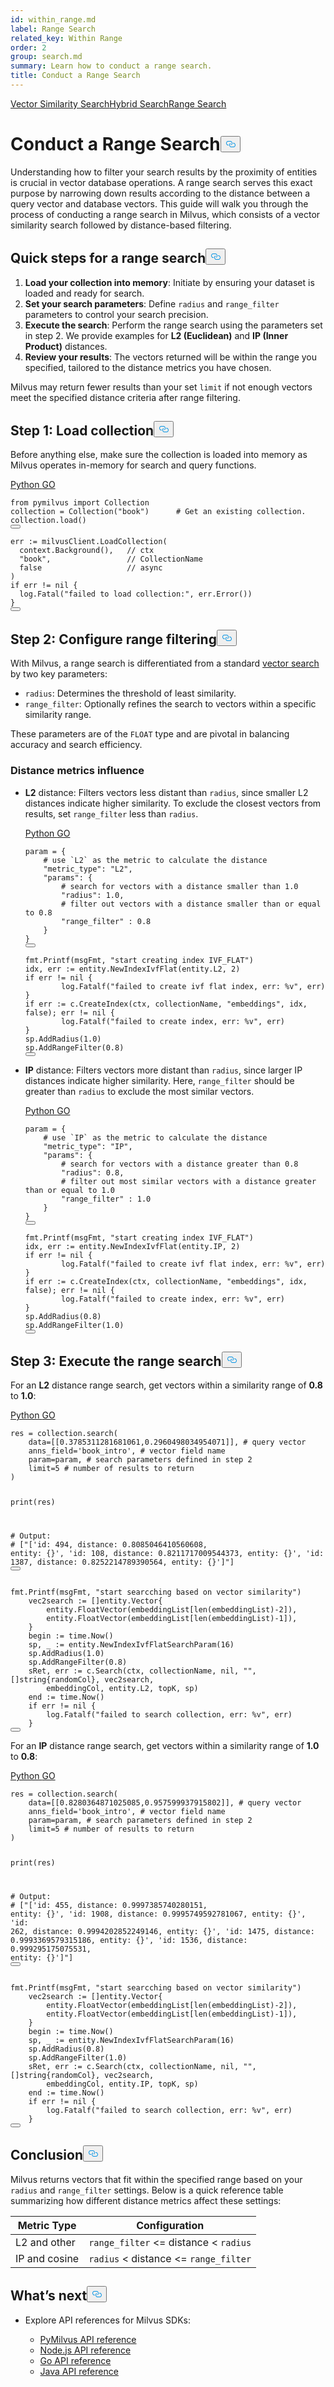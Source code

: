 ```yaml
---
id: within_range.md
label: Range Search
related_key: Within Range
order: 2
group: search.md
summary: Learn how to conduct a range search.
title: Conduct a Range Search
---
```

<div class="tab-wrapper"><a href="/docs/search.md" class=''>Vector Similarity Search</a><a href="/docs/hybridsearch.md" class=''>Hybrid Search</a><a href="/docs/within_range.md" class='active '>Range Search</a></div>
<h1 id="Conduct-a-Range-Search" class="common-anchor-header">Conduct a Range Search<button data-href="#Conduct-a-Range-Search" class="anchor-icon" translate="no">
      <svg translate="no"
        aria-hidden="true"
        focusable="false"
        height="20"
        version="1.1"
        viewBox="0 0 16 16"
        width="16"
      >
        <path
          fill="#0092E4"
          fill-rule="evenodd"
          d="M4 9h1v1H4c-1.5 0-3-1.69-3-3.5S2.55 3 4 3h4c1.45 0 3 1.69 3 3.5 0 1.41-.91 2.72-2 3.25V8.59c.58-.45 1-1.27 1-2.09C10 5.22 8.98 4 8 4H4c-.98 0-2 1.22-2 2.5S3 9 4 9zm9-3h-1v1h1c1 0 2 1.22 2 2.5S13.98 12 13 12H9c-.98 0-2-1.22-2-2.5 0-.83.42-1.64 1-2.09V6.25c-1.09.53-2 1.84-2 3.25C6 11.31 7.55 13 9 13h4c1.45 0 3-1.69 3-3.5S14.5 6 13 6z"
        ></path>
      </svg>
    </button></h1><p>Understanding how to filter your search results by the proximity of entities is crucial in vector database operations. A range search serves this exact purpose by narrowing down results according to the distance between a query vector and database vectors. This guide will walk you through the process of conducting a range search in Milvus, which consists of a vector similarity search followed by distance-based filtering.</p>
<h2 id="Quick-steps-for-a-range-search" class="common-anchor-header">Quick steps for a range search<button data-href="#Quick-steps-for-a-range-search" class="anchor-icon" translate="no">
      <svg translate="no"
        aria-hidden="true"
        focusable="false"
        height="20"
        version="1.1"
        viewBox="0 0 16 16"
        width="16"
      >
        <path
          fill="#0092E4"
          fill-rule="evenodd"
          d="M4 9h1v1H4c-1.5 0-3-1.69-3-3.5S2.55 3 4 3h4c1.45 0 3 1.69 3 3.5 0 1.41-.91 2.72-2 3.25V8.59c.58-.45 1-1.27 1-2.09C10 5.22 8.98 4 8 4H4c-.98 0-2 1.22-2 2.5S3 9 4 9zm9-3h-1v1h1c1 0 2 1.22 2 2.5S13.98 12 13 12H9c-.98 0-2-1.22-2-2.5 0-.83.42-1.64 1-2.09V6.25c-1.09.53-2 1.84-2 3.25C6 11.31 7.55 13 9 13h4c1.45 0 3-1.69 3-3.5S14.5 6 13 6z"
        ></path>
      </svg>
    </button></h2><ol>
<li><strong>Load your collection into memory</strong>: Initiate by ensuring your dataset is loaded and ready for search.</li>
<li><strong>Set your search parameters</strong>: Define <code translate="no">radius</code> and <code translate="no">range_filter</code> parameters to control your search precision.</li>
<li><strong>Execute the search</strong>: Perform the range search using the parameters set in step 2. We provide examples for <strong>L2 (Euclidean)</strong> and <strong>IP (Inner Product)</strong> distances.</li>
<li><strong>Review your results</strong>: The vectors returned will be within the range you specified, tailored to the distance metrics you have chosen.</li>
</ol>
<div class="alert note">
Milvus may return fewer results than your set <code translate="no">limit</code> if not enough vectors meet the specified distance criteria after range filtering.
</div>
<h2 id="Step-1-Load-collection" class="common-anchor-header">Step 1: Load collection<button data-href="#Step-1-Load-collection" class="anchor-icon" translate="no">
      <svg translate="no"
        aria-hidden="true"
        focusable="false"
        height="20"
        version="1.1"
        viewBox="0 0 16 16"
        width="16"
      >
        <path
          fill="#0092E4"
          fill-rule="evenodd"
          d="M4 9h1v1H4c-1.5 0-3-1.69-3-3.5S2.55 3 4 3h4c1.45 0 3 1.69 3 3.5 0 1.41-.91 2.72-2 3.25V8.59c.58-.45 1-1.27 1-2.09C10 5.22 8.98 4 8 4H4c-.98 0-2 1.22-2 2.5S3 9 4 9zm9-3h-1v1h1c1 0 2 1.22 2 2.5S13.98 12 13 12H9c-.98 0-2-1.22-2-2.5 0-.83.42-1.64 1-2.09V6.25c-1.09.53-2 1.84-2 3.25C6 11.31 7.55 13 9 13h4c1.45 0 3-1.69 3-3.5S14.5 6 13 6z"
        ></path>
      </svg>
    </button></h2><p>Before anything else, make sure the collection is loaded into memory as Milvus operates in-memory for search and query functions.</p>
<div class="multipleCode">
  <a href="#python">Python </a>
  <a href="#go">GO</a>
</div>
<pre><code translate="no" class="language-python"><span class="hljs-keyword">from</span> pymilvus <span class="hljs-keyword">import</span> Collection
collection = Collection(<span class="hljs-string">&quot;book&quot;</span>)      <span class="hljs-comment"># Get an existing collection.</span>
collection.load()
<button class="copy-code-btn"></button></code></pre>
<pre><code translate="no" class="language-go">err := milvusClient.LoadCollection(
  context.Background(),   <span class="hljs-comment">// ctx</span>
  <span class="hljs-string">&quot;book&quot;</span>,                 <span class="hljs-comment">// CollectionName</span>
  <span class="hljs-literal">false</span>                   <span class="hljs-comment">// async</span>
)
<span class="hljs-keyword">if</span> err != <span class="hljs-literal">nil</span> {
  log.Fatal(<span class="hljs-string">&quot;failed to load collection:&quot;</span>, err.Error())
}
<button class="copy-code-btn"></button></code></pre>
<h2 id="Step-2-Configure-range-filtering" class="common-anchor-header">Step 2: Configure range filtering<button data-href="#Step-2-Configure-range-filtering" class="anchor-icon" translate="no">
      <svg translate="no"
        aria-hidden="true"
        focusable="false"
        height="20"
        version="1.1"
        viewBox="0 0 16 16"
        width="16"
      >
        <path
          fill="#0092E4"
          fill-rule="evenodd"
          d="M4 9h1v1H4c-1.5 0-3-1.69-3-3.5S2.55 3 4 3h4c1.45 0 3 1.69 3 3.5 0 1.41-.91 2.72-2 3.25V8.59c.58-.45 1-1.27 1-2.09C10 5.22 8.98 4 8 4H4c-.98 0-2 1.22-2 2.5S3 9 4 9zm9-3h-1v1h1c1 0 2 1.22 2 2.5S13.98 12 13 12H9c-.98 0-2-1.22-2-2.5 0-.83.42-1.64 1-2.09V6.25c-1.09.53-2 1.84-2 3.25C6 11.31 7.55 13 9 13h4c1.45 0 3-1.69 3-3.5S14.5 6 13 6z"
        ></path>
      </svg>
    </button></h2><p>With Milvus, a range search is differentiated from a standard <a href="/docs/search.md">vector search</a> by two key parameters:</p>
<ul>
<li><code translate="no">radius</code>: Determines the threshold of least similarity.</li>
<li><code translate="no">range_filter</code>: Optionally refines the search to vectors within a specific similarity range.</li>
</ul>
<p>These parameters are of the <code translate="no">FLOAT</code> type and are pivotal in balancing accuracy and search efficiency.</p>
<h3 id="Distance-metrics-influence" class="common-anchor-header">Distance metrics influence</h3><ul>
<li><p><strong>L2</strong> distance: Filters vectors less distant than <code translate="no">radius</code>, since smaller L2 distances indicate higher similarity. To exclude the closest vectors from results, set <code translate="no">range_filter</code> less than <code translate="no">radius</code>.</p>
  <div class="multipleCode">
    <a href="#python">Python </a>
    <a href="#go">GO</a>
  </div>
<pre><code translate="no" class="language-python">param = {
    <span class="hljs-comment"># use `L2` as the metric to calculate the distance</span>
    <span class="hljs-string">&quot;metric_type&quot;</span>: <span class="hljs-string">&quot;L2&quot;</span>,
    <span class="hljs-string">&quot;params&quot;</span>: {
        <span class="hljs-comment"># search for vectors with a distance smaller than 1.0</span>
        <span class="hljs-string">&quot;radius&quot;</span>: <span class="hljs-number">1.0</span>,
        <span class="hljs-comment"># filter out vectors with a distance smaller than or equal to 0.8</span>
        <span class="hljs-string">&quot;range_filter&quot;</span> : <span class="hljs-number">0.8</span>
    }
}
<button class="copy-code-btn"></button></code></pre>
<pre><code translate="no" class="language-go">fmt.Printf(msgFmt, <span class="hljs-string">&quot;start creating index IVF_FLAT&quot;</span>)
idx, err := entity.NewIndexIvfFlat(entity.L2, <span class="hljs-number">2</span>)
<span class="hljs-keyword">if</span> err != <span class="hljs-literal">nil</span> {
        log.Fatalf(<span class="hljs-string">&quot;failed to create ivf flat index, err: %v&quot;</span>, err)
}
<span class="hljs-keyword">if</span> err := c.CreateIndex(ctx, collectionName, <span class="hljs-string">&quot;embeddings&quot;</span>, idx, <span class="hljs-literal">false</span>); err != <span class="hljs-literal">nil</span> {
        log.Fatalf(<span class="hljs-string">&quot;failed to create index, err: %v&quot;</span>, err)
}
sp.AddRadius(<span class="hljs-number">1.0</span>)
sp.AddRangeFilter(<span class="hljs-number">0.8</span>)
<button class="copy-code-btn"></button></code></pre></li>
<li><p><strong>IP</strong> distance: Filters vectors more distant than <code translate="no">radius</code>, since larger IP distances indicate higher similarity. Here, <code translate="no">range_filter</code> should be greater than <code translate="no">radius</code> to exclude the most similar vectors.</p>
  <div class="multipleCode">
    <a href="#python">Python </a>
    <a href="#go">GO</a>
  </div>
<pre><code translate="no" class="language-python">param = {
    <span class="hljs-comment"># use `IP` as the metric to calculate the distance</span>
    <span class="hljs-string">&quot;metric_type&quot;</span>: <span class="hljs-string">&quot;IP&quot;</span>,
    <span class="hljs-string">&quot;params&quot;</span>: {
        <span class="hljs-comment"># search for vectors with a distance greater than 0.8</span>
        <span class="hljs-string">&quot;radius&quot;</span>: <span class="hljs-number">0.8</span>,
        <span class="hljs-comment"># filter out most similar vectors with a distance greater than or equal to 1.0</span>
        <span class="hljs-string">&quot;range_filter&quot;</span> : <span class="hljs-number">1.0</span>
    }
}
<button class="copy-code-btn"></button></code></pre>
<pre><code translate="no" class="language-go">fmt.Printf(msgFmt, <span class="hljs-string">&quot;start creating index IVF_FLAT&quot;</span>)
idx, err := entity.NewIndexIvfFlat(entity.IP, <span class="hljs-number">2</span>)
<span class="hljs-keyword">if</span> err != <span class="hljs-literal">nil</span> {
        log.Fatalf(<span class="hljs-string">&quot;failed to create ivf flat index, err: %v&quot;</span>, err)
}
<span class="hljs-keyword">if</span> err := c.CreateIndex(ctx, collectionName, <span class="hljs-string">&quot;embeddings&quot;</span>, idx, <span class="hljs-literal">false</span>); err != <span class="hljs-literal">nil</span> {
        log.Fatalf(<span class="hljs-string">&quot;failed to create index, err: %v&quot;</span>, err)
}
sp.AddRadius(<span class="hljs-number">0.8</span>)
sp.AddRangeFilter(<span class="hljs-number">1.0</span>)
<button class="copy-code-btn"></button></code></pre></li>
</ul>
<h2 id="Step-3-Execute-the-range-search" class="common-anchor-header">Step 3: Execute the range search<button data-href="#Step-3-Execute-the-range-search" class="anchor-icon" translate="no">
      <svg translate="no"
        aria-hidden="true"
        focusable="false"
        height="20"
        version="1.1"
        viewBox="0 0 16 16"
        width="16"
      >
        <path
          fill="#0092E4"
          fill-rule="evenodd"
          d="M4 9h1v1H4c-1.5 0-3-1.69-3-3.5S2.55 3 4 3h4c1.45 0 3 1.69 3 3.5 0 1.41-.91 2.72-2 3.25V8.59c.58-.45 1-1.27 1-2.09C10 5.22 8.98 4 8 4H4c-.98 0-2 1.22-2 2.5S3 9 4 9zm9-3h-1v1h1c1 0 2 1.22 2 2.5S13.98 12 13 12H9c-.98 0-2-1.22-2-2.5 0-.83.42-1.64 1-2.09V6.25c-1.09.53-2 1.84-2 3.25C6 11.31 7.55 13 9 13h4c1.45 0 3-1.69 3-3.5S14.5 6 13 6z"
        ></path>
      </svg>
    </button></h2><p>For an <strong>L2</strong> distance range search, get vectors within a similarity range of <strong>0.8</strong> to <strong>1.0</strong>:</p>
<div class="multipleCode">
  <a href="#python">Python </a>
  <a href="#go">GO</a>
</div>
<pre><code translate="no" class="language-python">res = collection.search(
    data=[[<span class="hljs-number">0.3785311281681061</span>,<span class="hljs-number">0.2960498034954071</span>]], <span class="hljs-comment"># query vector</span>
    anns_field=<span class="hljs-string">&#x27;book_intro&#x27;</span>, <span class="hljs-comment"># vector field name</span>
    param=param, <span class="hljs-comment"># search parameters defined in step 2</span>
    limit=<span class="hljs-number">5</span> <span class="hljs-comment"># number of results to return</span>
)

<span class="hljs-built_in">print</span>(res)

<span class="hljs-comment"># Output:</span>
<span class="hljs-comment"># [&quot;[&#x27;id: 494, distance: 0.8085046410560608, entity: {}&#x27;, &#x27;id: 108, distance: 0.8211717009544373, entity: {}&#x27;, &#x27;id: 1387, distance: 0.8252214789390564, entity: {}&#x27;]&quot;]</span>
<button class="copy-code-btn"></button></code></pre>
<pre><code translate="no" class="language-go">fmt.Printf(msgFmt, <span class="hljs-string">&quot;start searcching based on vector similarity&quot;</span>)
    vec2search := []entity.Vector{
        entity.FloatVector(embeddingList[<span class="hljs-built_in">len</span>(embeddingList)<span class="hljs-number">-2</span>]),
        entity.FloatVector(embeddingList[<span class="hljs-built_in">len</span>(embeddingList)<span class="hljs-number">-1</span>]),
    }
    begin := time.Now()
    sp, _ := entity.NewIndexIvfFlatSearchParam(<span class="hljs-number">16</span>)
    sp.AddRadius(<span class="hljs-number">1.0</span>)
    sp.AddRangeFilter(<span class="hljs-number">0.8</span>)
    sRet, err := c.Search(ctx, collectionName, <span class="hljs-literal">nil</span>, <span class="hljs-string">&quot;&quot;</span>, []<span class="hljs-type">string</span>{randomCol}, vec2search,
        embeddingCol, entity.L2, topK, sp)
    end := time.Now()
    <span class="hljs-keyword">if</span> err != <span class="hljs-literal">nil</span> {
        log.Fatalf(<span class="hljs-string">&quot;failed to search collection, err: %v&quot;</span>, err)
    }
<button class="copy-code-btn"></button></code></pre>
<p>For an <strong>IP</strong> distance range search, get vectors within a similarity range of <strong>1.0</strong> to <strong>0.8</strong>:</p>
<div class="multipleCode">
  <a href="#python">Python </a>
  <a href="#go">GO</a>
</div>
<pre><code translate="no" class="language-python">res = collection.search(
    data=[[<span class="hljs-number">0.8280364871025085</span>,<span class="hljs-number">0.957599937915802</span>]], <span class="hljs-comment"># query vector</span>
    anns_field=<span class="hljs-string">&#x27;book_intro&#x27;</span>, <span class="hljs-comment"># vector field name</span>
    param=param, <span class="hljs-comment"># search parameters defined in step 2</span>
    limit=<span class="hljs-number">5</span> <span class="hljs-comment"># number of results to return</span>
)

<span class="hljs-built_in">print</span>(res)

<span class="hljs-comment"># Output:</span>
<span class="hljs-comment"># [&quot;[&#x27;id: 455, distance: 0.9997385740280151, entity: {}&#x27;, &#x27;id: 1908, distance: 0.9995749592781067, entity: {}&#x27;, &#x27;id: 262, distance: 0.9994202852249146, entity: {}&#x27;, &#x27;id: 1475, distance: 0.9993369579315186, entity: {}&#x27;, &#x27;id: 1536, distance: 0.999295175075531, entity: {}&#x27;]&quot;]</span>
<button class="copy-code-btn"></button></code></pre>
<pre><code translate="no" class="language-go">fmt.Printf(msgFmt, <span class="hljs-string">&quot;start searcching based on vector similarity&quot;</span>)
    vec2search := []entity.Vector{
        entity.FloatVector(embeddingList[<span class="hljs-built_in">len</span>(embeddingList)<span class="hljs-number">-2</span>]),
        entity.FloatVector(embeddingList[<span class="hljs-built_in">len</span>(embeddingList)<span class="hljs-number">-1</span>]),
    }
    begin := time.Now()
    sp, _ := entity.NewIndexIvfFlatSearchParam(<span class="hljs-number">16</span>)
    sp.AddRadius(<span class="hljs-number">0.8</span>)
    sp.AddRangeFilter(<span class="hljs-number">1.0</span>)
    sRet, err := c.Search(ctx, collectionName, <span class="hljs-literal">nil</span>, <span class="hljs-string">&quot;&quot;</span>, []<span class="hljs-type">string</span>{randomCol}, vec2search,
        embeddingCol, entity.IP, topK, sp)
    end := time.Now()
    <span class="hljs-keyword">if</span> err != <span class="hljs-literal">nil</span> {
        log.Fatalf(<span class="hljs-string">&quot;failed to search collection, err: %v&quot;</span>, err)
    }
<button class="copy-code-btn"></button></code></pre>
<h2 id="Conclusion" class="common-anchor-header">Conclusion<button data-href="#Conclusion" class="anchor-icon" translate="no">
      <svg translate="no"
        aria-hidden="true"
        focusable="false"
        height="20"
        version="1.1"
        viewBox="0 0 16 16"
        width="16"
      >
        <path
          fill="#0092E4"
          fill-rule="evenodd"
          d="M4 9h1v1H4c-1.5 0-3-1.69-3-3.5S2.55 3 4 3h4c1.45 0 3 1.69 3 3.5 0 1.41-.91 2.72-2 3.25V8.59c.58-.45 1-1.27 1-2.09C10 5.22 8.98 4 8 4H4c-.98 0-2 1.22-2 2.5S3 9 4 9zm9-3h-1v1h1c1 0 2 1.22 2 2.5S13.98 12 13 12H9c-.98 0-2-1.22-2-2.5 0-.83.42-1.64 1-2.09V6.25c-1.09.53-2 1.84-2 3.25C6 11.31 7.55 13 9 13h4c1.45 0 3-1.69 3-3.5S14.5 6 13 6z"
        ></path>
      </svg>
    </button></h2><p>Milvus returns vectors that fit within the specified range based on your <code translate="no">radius</code> and <code translate="no">range_filter</code> settings. Below is a quick reference table summarizing how different distance metrics affect these settings:</p>
<table>
<thead>
<tr><th>Metric Type</th><th>Configuration</th></tr>
</thead>
<tbody>
<tr><td>L2 and other</td><td><code translate="no">range_filter</code> &lt;= distance &lt; <code translate="no">radius</code></td></tr>
<tr><td>IP and cosine</td><td><code translate="no">radius</code> &lt; distance &lt;= <code translate="no">range_filter</code></td></tr>
</tbody>
</table>
<h2 id="Whats-next" class="common-anchor-header">What’s next<button data-href="#Whats-next" class="anchor-icon" translate="no">
      <svg translate="no"
        aria-hidden="true"
        focusable="false"
        height="20"
        version="1.1"
        viewBox="0 0 16 16"
        width="16"
      >
        <path
          fill="#0092E4"
          fill-rule="evenodd"
          d="M4 9h1v1H4c-1.5 0-3-1.69-3-3.5S2.55 3 4 3h4c1.45 0 3 1.69 3 3.5 0 1.41-.91 2.72-2 3.25V8.59c.58-.45 1-1.27 1-2.09C10 5.22 8.98 4 8 4H4c-.98 0-2 1.22-2 2.5S3 9 4 9zm9-3h-1v1h1c1 0 2 1.22 2 2.5S13.98 12 13 12H9c-.98 0-2-1.22-2-2.5 0-.83.42-1.64 1-2.09V6.25c-1.09.53-2 1.84-2 3.25C6 11.31 7.55 13 9 13h4c1.45 0 3-1.69 3-3.5S14.5 6 13 6z"
        ></path>
      </svg>
    </button></h2><ul>
<li><p>Explore API references for Milvus SDKs:</p>
<ul>
<li><a href="/api-reference/pymilvus/v2.3.x/About.md">PyMilvus API reference</a></li>
<li><a href="/api-reference/node/v2.3.x/About.md">Node.js API reference</a></li>
<li><a href="/api-reference/go/v2.3.x/About.md">Go API reference</a></li>
<li><a href="/api-reference/java/v2.3.x/About.md">Java API reference</a></li>
</ul></li>
</ul>
